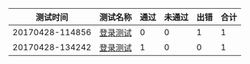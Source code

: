 | 测试时间 | 测试名称 | 通过 | 未通过 | 出错 | 合计 |
| ---- | ---- | ---- | ---- | ---- | ---- |
| 20170428-114856 | [登录测试](20170428-114856/report.md) | 0 | 0 | 1 | 1 |
| 20170428-134242 | [登录测试](20170428-134242/report.md) | 1 | 0 | 0 | 1 |
